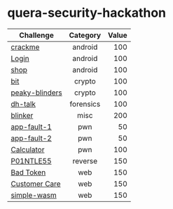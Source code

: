 # quera-security-hackathon


| Challenge      |  Category | Value |
|----------------|:---------:|------:|
| [crackme](https://github.com/FlagMotori/ctf-writeups/tree/main/2023/quera-security-hackathon/android/crackme)        |  android  |  100  |
| [Login](https://github.com/FlagMotori/ctf-writeups/tree/main/2023/quera-security-hackathon/android/Login)          |  android  |  100  |
| [shop](https://github.com/FlagMotori/ctf-writeups/tree/main/2023/quera-security-hackathon/android/shop)           |  android  | 	100  |
| [bit](https://github.com/FlagMotori/ctf-writeups/tree/main/2023/quera-security-hackathon/crypto/bit)            |   crypto  |  100  |
| [peaky-blinders](https://github.com/FlagMotori/ctf-writeups/tree/main/2023/quera-security-hackathon/crypto/peaky-blinders) |   crypto  |  100  |
| [dh-talk](https://github.com/FlagMotori/ctf-writeups/tree/main/2023/quera-security-hackathon/forensics/dh-talk)        | forensics |  100  |
| [blinker](https://github.com/FlagMotori/ctf-writeups/tree/main/2023/quera-security-hackathon/misc/blinker)        |    misc   |  200  |
| [app-fault-1](https://github.com/FlagMotori/ctf-writeups/tree/main/2023/quera-security-hackathon/pwn/app-fault-1)    |    pwn    |	50   |
| [app-fault-2](https://github.com/FlagMotori/ctf-writeups/tree/main/2023/quera-security-hackathon/pwn/app-fault-2)    |    pwn    | 	50   |
| [Calculator](https://github.com/FlagMotori/ctf-writeups/tree/main/2023/quera-security-hackathon/pwn/Calculator)     |    pwn    | 	100  |
| [P01NTLE55](https://github.com/FlagMotori/ctf-writeups/tree/main/2023/quera-security-hackathon/reverse/P01NTLE55)      |  reverse  |  150  |
| [Bad Token](https://github.com/FlagMotori/ctf-writeups/tree/main/2023/quera-security-hackathon/web)      |    web    |  150  |
| [Customer Care](https://github.com/FlagMotori/ctf-writeups/tree/main/2023/quera-security-hackathon/web)  |    web    |  150  |
| [simple-wasm](https://github.com/FlagMotori/ctf-writeups/tree/main/2023/quera-security-hackathon/web/simple-wasm)    |    web    |  150  |

